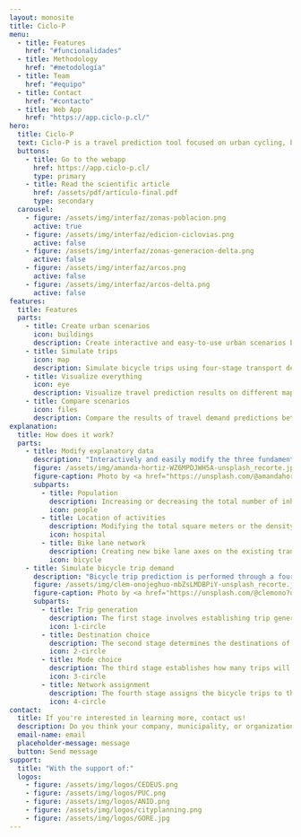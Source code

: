 ```yaml
---
layout: monosite
title: Ciclo-P
menu:
  - title: Features
    href: "#funcionalidades"
  - title: Methodology
    href: "#metodología"
  - title: Team
    href: "#equipo"
  - title: Contact
    href: "#contacto"
  - title: Web App
    href: "https://app.ciclo-p.cl/"
hero:
  title: Ciclo-P
  text: Ciclo-P is a travel prediction tool focused on urban cycling, based on travel demand models widely used for transport planning. It allows simulating the effects of a change in population, the built-up area for different uses, and bike lanes on the number of bicycle trips.
  buttons:
    - title: Go to the webapp
      href: https://app.ciclo-p.cl/
      type: primary
    - title: Read the scientific article
      href: /assets/pdf/artículo-final.pdf
      type: secondary
  carousel:
    - figure: /assets/img/interfaz/zonas-poblacion.png
      active: true
    - figure: /assets/img/interfaz/edicion-ciclovias.png
      active: false
    - figure: /assets/img/interfaz/zonas-generacion-delta.png
      active: false
    - figure: /assets/img/interfaz/arcos.png
      active: false
    - figure: /assets/img/interfaz/arcos-delta.png
      active: false
features:
  title: Features
  parts:
    - title: Create urban scenarios
      icon: buildings
      description: Create interactive and easy-to-use urban scenarios by modifying the population, land use, and bike lane network.
    - title: Simulate trips
      icon: map
      description: Simulate bicycle trips using four-stage transport demand models (trip generation, destination choice, mode choice, and assignment to the network).
    - title: Visualize everything
      icon: eye
      description: Visualize travel prediction results on different maps, at the zone or street level, for each of the four simulated demand models.
    - title: Compare scenarios
      icon: files
      description: Compare the results of travel demand predictions between different scenarios.
explanation:
  title: How does it work?
  parts:
    - title: Modify explanatory data
      description: "Interactively and easily modify the three fundamental aspects that determine bicycle trips:"
      figure: /assets/img/amanda-hortiz-WZ6MPDJWH5A-unsplash_recorte.jpg
      figure-caption: Photo by <a href="https://unsplash.com/@amandahortiz?utm_source=unsplash&utm_medium=referral&utm_content=creditCopyText">Amanda Hortiz</a> on <a href="https://unsplash.com/es/fotos/WZ6MPDJWH5A?utm_source=unsplash&utm_medium=referral&utm_content=creditCopyText">Unsplash</a>
      subparts:
        - title: Population
          description: Increasing or decreasing the total number of inhabitants or the density in each modeling zone.
          icon: people
        - title: Location of activities
          description: Modifying the total square meters or the density of each specific use in each modeling zone.
          icon: hospital
        - title: Bike lane network
          description: Creating new bike lane axes on the existing transport network.
          icon: bicycle
    - title: Simulate bicycle trip demand
      description: "Bicycle trip prediction is performed through a four-stage model: trip generation, destination choice, mode choice, and assignment to the network, specifically focused on urban cycling trips."
      figure: /assets/img/clem-onojeghuo-mbZsLMDBPiY-unsplash_recorte.jpg
      figure-caption: Photo by <a href="https://unsplash.com/@clemono?utm_source=unsplash&utm_medium=referral&utm_content=creditCopyText">Clem Onojeghuo</a> on <a href="https://unsplash.com/es/fotos/mbZsLMDBPiY?utm_source=unsplash&utm_medium=referral&utm_content=creditCopyText">Unsplash</a>
      subparts:
        - title: Trip generation
          description: The first stage involves establishing trip generation, that is, how many trips will originate from each zone.
          icon: 1-circle
        - title: Destination choice
          description: The second stage determines the destinations of the generated trips, calculating how many trips will go from one zone to all others. This stage also determines trip attraction (how many trips will arrive at each zone).
          icon: 2-circle
        - title: Mode choice
          description: The third stage establishes how many trips will be made by bicycle (to and from each zone).
          icon: 3-circle
        - title: Network assignment
          description: The fourth stage assigns the bicycle trips to the road network, seeking an efficient route for each origin-destination pair. These routes consider network attributes that affect bicycle use (such as street type, bike lanes, bus presence, and slope).
          icon: 4-circle
contact:
  title: If you're interested in learning more, contact us!
  description: Do you think your company, municipality, or organization could benefit from this tool? Don't hesitate to write to us!
  email-name: email
  placeholder-message: message
  button: Send message
support:
  title: "With the support of:"
  logos:
    - figure: /assets/img/logos/CEDEUS.png
    - figure: /assets/img/logos/PUC.png
    - figure: /assets/img/logos/ANID.png
    - figure: /assets/img/logos/cityplanning.png
    - figure: /assets/img/logos/GORE.jpg
---
```

